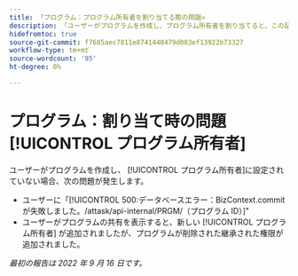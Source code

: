 ```yaml
---
title: 「プログラム：プログラム所有者を割り当てる際の問題»
description: 「ユーザーがプログラムを作成し、プログラム所有者を割り当てると、この記事で説明する問題が発生します。」
hidefromtoc: true
source-git-commit: f7685aec7811e8741440479d083ef13922b73327
workflow-type: tm+mt
source-wordcount: '95'
ht-degree: 0%

---
```



# プログラム：割り当て時の問題 [!UICONTROL プログラム所有者]

ユーザーがプログラムを作成し、 [!UICONTROL プログラム所有者]に設定されていない場合、次の問題が発生します。

* ユーザーに「[!UICONTROL 500:データベースエラー：BizContext.commit が失敗しました。/attask/api-internal/PRGM/（プログラム ID）]&quot;
* ユーザーがプログラムの共有を表示すると、新しい [!UICONTROL プログラム所有者] が追加されましたが、プログラムが削除された継承された権限が追加されました。

_最初の報告は 2022 年 9 月 16 日です。_

